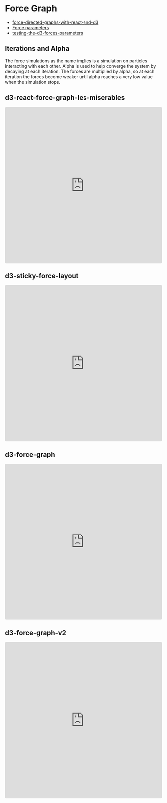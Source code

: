 # Force Graph
* [force-directed-graphs-with-react-and-d3](https://reactfordataviz.com/articles/force-directed-graphs-with-react-and-d3v7/)
* [Force parameters](https://observablehq.com/@maliky/testing-the-d3-forces-parameters)
* [testing-the-d3-forces-parameters](https://observablehq.com/@maliky/testing-the-d3-forces-parameters)

## Iterations and Alpha
The force simulations as the name implies is a simulation on particles interacting with each other. Alpha is used to help converge the system by decaying at each iteration. The forces are multiplied by alpha, so at each iteration the forces become weaker until alpha reaches a very low value when the simulation stops.

## d3-react-force-graph-les-miserables
<iframe src="https://codesandbox.io/embed/d3-react-force-graph-les-miserables-32p592?fontsize=14&hidenavigation=1&theme=dark&view=preview"
     style="width:100%; height:500px; border:0; border-radius: 4px; overflow:hidden;"
     title="d3-react-force-graph-les-miserables"
     allow="accelerometer; ambient-light-sensor; camera; encrypted-media; geolocation; gyroscope; hid; microphone; midi; payment; usb; vr; xr-spatial-tracking"
     sandbox="allow-forms allow-modals allow-popups allow-presentation allow-same-origin allow-scripts"
   ></iframe>

## d3-sticky-force-layout
<iframe src="https://stackblitz.com/edit/react-canfnz?embed=1&file=src/Graph.js&view=preview"
     style="width:100%; height:500px; border:0; border-radius: 4px; overflow:hidden;"></iframe>

## d3-force-graph
<iframe src="https://codesandbox.io/embed/d3-force-graph-dhtwe4?fontsize=14&hidenavigation=1&theme=dark"
     style="width:100%; height:500px; border:0; border-radius: 4px; overflow:hidden;"
     title="d3-force-graph"
     allow="accelerometer; ambient-light-sensor; camera; encrypted-media; geolocation; gyroscope; hid; microphone; midi; payment; usb; vr; xr-spatial-tracking"
     sandbox="allow-forms allow-modals allow-popups allow-presentation allow-same-origin allow-scripts"
   ></iframe>
   
## d3-force-graph-v2
<iframe src="https://codesandbox.io/embed/d3-force-graph-v2-c3wtni?fontsize=14&hidenavigation=1&module=%2Fsrc%2FForceGraph.js&theme=dark"
     style="width:100%; height:500px; border:0; border-radius: 4px; overflow:hidden;"
     title="d3-force-graph (v2)"
     allow="accelerometer; ambient-light-sensor; camera; encrypted-media; geolocation; gyroscope; hid; microphone; midi; payment; usb; vr; xr-spatial-tracking"
     sandbox="allow-forms allow-modals allow-popups allow-presentation allow-same-origin allow-scripts"
   ></iframe>
   
